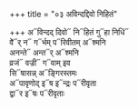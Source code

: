 +++
title = "०३ अविन्दद्दिवो निहितं"

+++
अ᳓विन्दद् दिवो᳓ नि᳓हितं गु᳓हा निधिं᳓  
वे̃᳓र् न᳓ ग᳓र्भम् प᳓रिवीतम् अ᳓श्मनि  
अनन्ते᳓ अन्त᳓र् अ᳓श्मनि  
व्रजं᳓ वज्री᳓ ग᳓वाम् इव  
सि᳓षासन्न् अ᳓ङ्गिरस्तमः  
अ᳓पावृणोद् इ᳓ष इ᳓न्द्रः प᳓रीवृता  
द्वा᳓र इ᳓षः प᳓रीवृताः